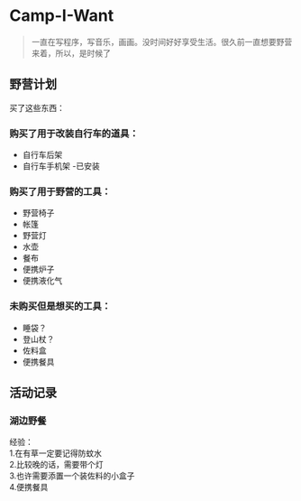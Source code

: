 # Camp-I-Want
> 一直在写程序，写音乐，画画。没时间好好享受生活。很久前一直想要野营来着，所以，是时候了
## 野营计划
买了这些东西：

### 购买了用于改装自行车的道具：
* 自行车后架 
* 自行车手机架 -已安装


### 购买了用于野营的工具：
* 野营椅子
* 帐篷 
* 野营灯
* 水壶
* 餐布
* 便携炉子
* 便携液化气
### 未购买但是想买的工具：
* 睡袋？
* 登山杖？
* 佐料盒
* 便携餐具


## 活动记录

### 湖边野餐

经验：<br>
1.在有草一定要记得防蚊水<br>
2.比较晚的话，需要带个灯<br>
3.也许需要添置一个装佐料的小盒子<br>
4.便携餐具
